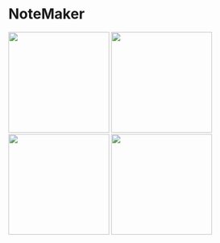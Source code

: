 # NoteMaker

<p float ="left">
<img src="https://user-images.githubusercontent.com/88718312/138225134-83b8b920-5469-4376-8218-9600d9320922.jpg" width="200">
  <img src="https://user-images.githubusercontent.com/88718312/138225156-a8444a34-87c7-4296-9106-0cf693fdd2f2.jpg" width="200">
<img src="https://user-images.githubusercontent.com/88718312/138225149-f2182d1b-39cc-465c-83cb-6bbf1fdc6e3d.jpg" width="200">


<img src="https://user-images.githubusercontent.com/88718312/138225169-1138009d-e159-469f-a846-88377bcca194.jpg" width="200">
<p/>
